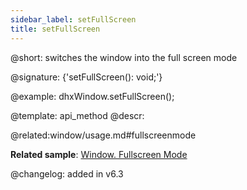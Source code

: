 ```yaml
---
sidebar_label: setFullScreen
title: setFullScreen
---          
```


@short: switches the window into the full screen mode

@signature: {'setFullScreen(): void;'}

@example:
dhxWindow.setFullScreen();


@template: api_method
@descr:

@related:window/usage.md#fullscreenmode

**Related sample**: [Window. Fullscreen Mode](https://snippet.dhtmlx.com/aftti5fy)

@changelog:
added in v6.3

